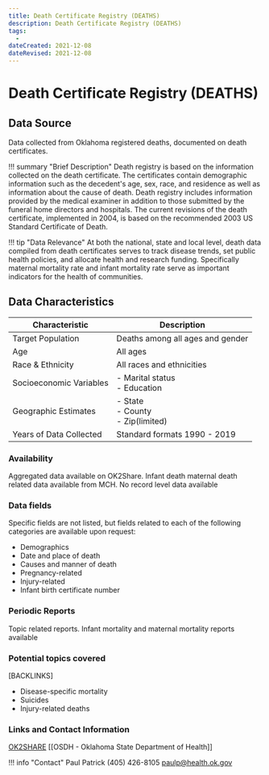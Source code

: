```yaml
---
title: Death Certificate Registry (DEATHS)
description: Death Certificate Registry (DEATHS)
tags:
  - 
dateCreated: 2021-12-08
dateRevised: 2021-12-08
---
```

# Death Certificate Registry (DEATHS)

## Data Source
Data collected from Oklahoma registered deaths, documented on death certificates.

!!! summary "Brief Description"
    Death registry is based on the information collected on the death certificate. The certificates contain demographic information such as the decedent's age, sex, race, and residence as well as information about the cause of death. Death registry includes information provided by the medical examiner in addition to those submitted by the funeral home directors and hospitals. The current revisions of the death certificate, implemented in 2004, is based on the recommended 2003 US Standard Certificate of Death.						
						
!!! tip "Data Relevance"
    At both the national, state and local level, death data compiled from death certificates  serves to track disease trends, set public health policies, and allocate health and research funding. Specifically maternal mortality rate and infant mortality rate serve as important indicators for the health of communities.						

## Data Characteristics
| Characteristic          | Description                             |
|-------------------------|-----------------------------------------|
| Target Population       | Deaths among all ages and gender        |
| Age                     | All ages                                |
| Race & Ethnicity        | All races and ethnicities               |
| Socioeconomic Variables | - Marital status<br/>- Education        |
| Geographic Estimates    | - State<br/>- County<br/>- Zip(limited) |
| Years of Data Collected | Standard formats 1990 - 2019            |

### Availability
Aggregated data available on OK2Share. Infant death maternal death related data available from MCH. No record level data available

### Data fields 
Specific fields are not listed, but fields related to each of the following categories are available upon request:

- Demographics
- Date and place of death
- Causes and manner of death
- Pregnancy-related
- Injury-related
- Infant birth certificate number

### Periodic Reports
Topic related reports. Infant mortality and maternal mortality reports available 

### Potential topics covered
[BACKLINKS]
- Disease-specific mortality
- Suicides
- Injury-related deaths


### Links and Contact Information
[OK2SHARE](https://www.health.state.ok.us/ok2share/)
[[OSDH - Oklahoma State Department of Health]]

!!! info "Contact"
    Paul Patrick
    (405) 426-8105
    paulp@health.ok.gov

